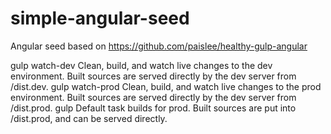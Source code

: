# simple-angular-seed
Angular seed based on https://github.com/paislee/healthy-gulp-angular

gulp watch-dev Clean, build, and watch live changes to the dev environment. Built sources are served directly by the dev server from /dist.dev.
gulp watch-prod Clean, build, and watch live changes to the prod environment. Built sources are served directly by the dev server from /dist.prod.
gulp Default task builds for prod. Built sources are put into /dist.prod, and can be served directly.
